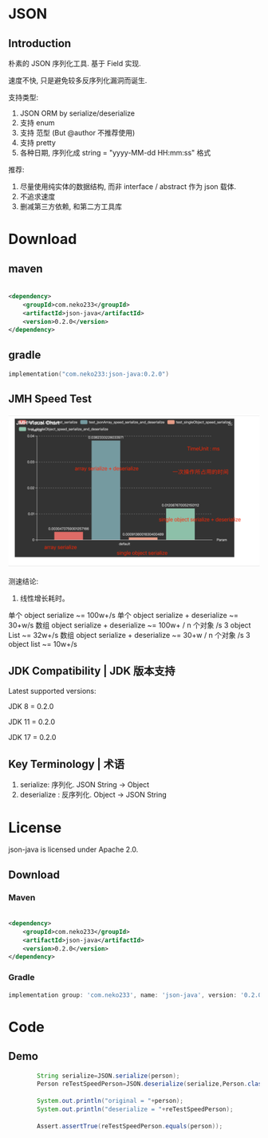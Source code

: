 # JSON

## Introduction

朴素的 JSON 序列化工具. 基于 Field 实现.

速度不快, 只是避免较多反序列化漏洞而诞生. 

支持类型:

1. JSON ORM by serialize/deserialize
2. 支持 enum
3. 支持 范型 <T> (But @author 不推荐使用)
4. 支持 pretty
5. 各种日期, 序列化成 string = "yyyy-MM-dd HH:mm:ss" 格式

推荐:

1. 尽量使用纯实体的数据结构, 而非 interface / abstract 作为 json 载体.
2. 不追求速度
3. 删减第三方依赖, 和第二方工具库

# Download

## maven

```xml

<dependency>
    <groupId>com.neko233</groupId>
    <artifactId>json-java</artifactId>
    <version>0.2.0</version>
</dependency>
```

## gradle

```kotlin
implementation("com.neko233:json-java:0.2.0")

```

## JMH Speed Test

![jmh-metrics-by-ms.png](jmh-metrics-by-ms.png)

测速结论:

1. 线性增长耗时。

单个 object serialize ~= 100w+/s
单个 object serialize + deserialize ~= 30+w/s
数组 object serialize + deserialize ~= 100w+ / n 个对象 /s
3 object List ~= 32w+/s
数组 object serialize + deserialize ~= 30+w / n 个对象 /s
3 object list ~= 10w+/s

## JDK Compatibility | JDK 版本支持

Latest supported versions:

JDK 8 = 0.2.0

JDK 11 = 0.2.0

JDK 17 = 0.2.0

## Key Terminology | 术语

1. serialize: 序列化. JSON String -> Object
2. deserialize : 反序列化. Object -> JSON String

# License

json-java is licensed under Apache 2.0.

## Download

### Maven

```xml

<dependency>
    <groupId>com.neko233</groupId>
    <artifactId>json-java</artifactId>
    <version>0.2.0</version>
</dependency>

```

### Gradle

```groovy
implementation group: 'com.neko233', name: 'json-java', version: '0.2.0'
```

# Code

## Demo

```java
        String serialize=JSON.serialize(person);
        Person reTestSpeedPerson=JSON.deserialize(serialize,Person.class);

        System.out.println("original = "+person);
        System.out.println("deserialize = "+reTestSpeedPerson);

        Assert.assertTrue(reTestSpeedPerson.equals(person));

```